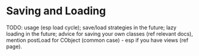 # Saving and Loading

TODO: usage (esp load cycle); save/load strategies in the future; lazy loading in the future; advice for saving your own classes (ref relevant docs), mention postLoad for CObject (common case) - esp if you have views (ref page).
